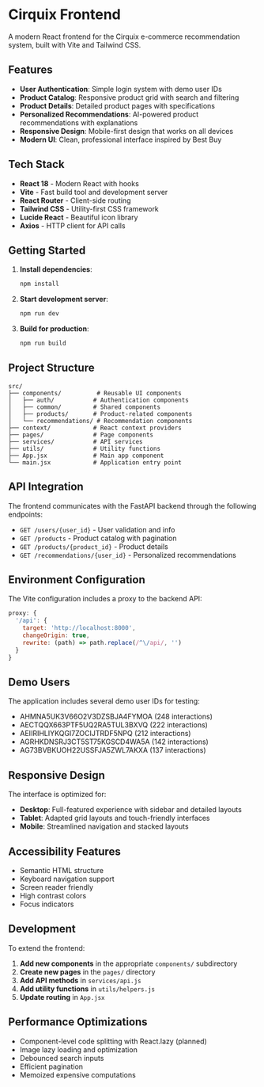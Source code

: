 # Cirquix Frontend

A modern React frontend for the Cirquix e-commerce recommendation system, built with Vite and Tailwind CSS.

## Features

- **User Authentication**: Simple login system with demo user IDs
- **Product Catalog**: Responsive product grid with search and filtering
- **Product Details**: Detailed product pages with specifications
- **Personalized Recommendations**: AI-powered product recommendations with explanations
- **Responsive Design**: Mobile-first design that works on all devices
- **Modern UI**: Clean, professional interface inspired by Best Buy

## Tech Stack

- **React 18** - Modern React with hooks
- **Vite** - Fast build tool and development server
- **React Router** - Client-side routing
- **Tailwind CSS** - Utility-first CSS framework
- **Lucide React** - Beautiful icon library
- **Axios** - HTTP client for API calls

## Getting Started

1. **Install dependencies**:
   ```bash
   npm install
   ```

2. **Start development server**:
   ```bash
   npm run dev
   ```

3. **Build for production**:
   ```bash
   npm run build
   ```

## Project Structure

```
src/
├── components/          # Reusable UI components
│   ├── auth/           # Authentication components
│   ├── common/         # Shared components
│   ├── products/       # Product-related components
│   └── recommendations/ # Recommendation components
├── context/            # React context providers
├── pages/              # Page components
├── services/           # API services
├── utils/              # Utility functions
├── App.jsx             # Main app component
└── main.jsx            # Application entry point
```

## API Integration

The frontend communicates with the FastAPI backend through the following endpoints:

- `GET /users/{user_id}` - User validation and info
- `GET /products` - Product catalog with pagination
- `GET /products/{product_id}` - Product details
- `GET /recommendations/{user_id}` - Personalized recommendations

## Environment Configuration

The Vite configuration includes a proxy to the backend API:

```javascript
proxy: {
  '/api': {
    target: 'http://localhost:8000',
    changeOrigin: true,
    rewrite: (path) => path.replace(/^\/api/, '')
  }
}
```

## Demo Users

The application includes several demo user IDs for testing:
- AHMNA5UK3V66O2V3DZSBJA4FYMOA (248 interactions)
- AECTQQX663PTF5UQ2RA5TUL3BXVQ (222 interactions)
- AEIIRIHLIYKQGI7ZOCIJTRDF5NPQ (212 interactions)
- AGRHKDNSRJ3CT5ST75KGSCD4WA5A (142 interactions)
- AG73BVBKUOH22USSFJA5ZWL7AKXA (137 interactions)

## Responsive Design

The interface is optimized for:
- **Desktop**: Full-featured experience with sidebar and detailed layouts
- **Tablet**: Adapted grid layouts and touch-friendly interfaces  
- **Mobile**: Streamlined navigation and stacked layouts

## Accessibility Features

- Semantic HTML structure
- Keyboard navigation support
- Screen reader friendly
- High contrast colors
- Focus indicators

## Development

To extend the frontend:

1. **Add new components** in the appropriate `components/` subdirectory
2. **Create new pages** in the `pages/` directory
3. **Add API methods** in `services/api.js`
4. **Add utility functions** in `utils/helpers.js`
5. **Update routing** in `App.jsx`

## Performance Optimizations

- Component-level code splitting with React.lazy (planned)
- Image lazy loading and optimization
- Debounced search inputs
- Efficient pagination
- Memoized expensive computations